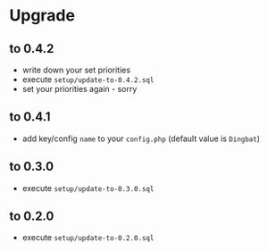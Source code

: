 # Upgrade

## to 0.4.2

* write down your set priorities
* execute `setup/update-to-0.4.2.sql`
* set your priorities again - sorry

## to 0.4.1

* add key/config `name` to your `config.php` (default value is `Dingbat`)

## to 0.3.0

* execute `setup/update-to-0.3.0.sql`

## to 0.2.0

* execute `setup/update-to-0.2.0.sql`